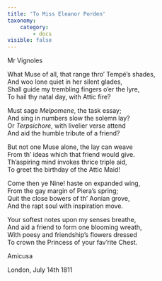 ```yaml
---
title: 'To Miss Eleanor Porden'
taxonomy:
    category:
        - docs
visible: false
---
```


<div class="author">Mr Vignoles</div>

What Muse of all, that range thro’ Tempé’s shades,  
And woo lone quiet in her silent glades,  
Shall guide my trembling fingers o’er the lyre,  
To hail thy natal day, with Attic fire?

Must sage *Melpomene*, the task essay;  
And sing in numbers slow the solemn lay?  
Or *Terpsichore*, with livelier verse attend  
And aid the humble tribute of a friend?

But not one Muse alone, the lay can weave  
From th’ ideas which that friend would give.  
Th’aspiring mind invokes thrice triple aid,  
To greet the birthday of the Attic Maid!

Come then ye Nine! haste on expanded wing,  
From the gay margin of Piera’s spring;  
Quit the close bowers of th’ Aonian grove,  
And the rapt soul with inspiration move.

Your softest notes upon my senses breathe,  
And aid a friend to form one blooming wreath,  
With poesy and friendship’s flowers dressed  
To crown the Princess of your fav’rite Chest.

Amicusa

London, July 14th 1811